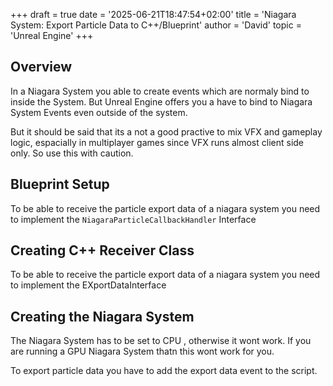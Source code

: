 +++
draft = true
date = '2025-06-21T18:47:54+02:00'
title = 'Niagara System: Export Particle Data to C++/Blueprint'
author = 'David'
topic = 'Unreal Engine'
+++

## Overview

In a Niagara System you able to create events which are normaly bind to inside the System. But Unreal Engine offers you a have to bind to Niagara System Events even outside of the system.

But it should be said that its a not a good practive to mix VFX and gameplay logic, espacially in multiplayer games since VFX runs almost client side only. So use this with caution.

## Blueprint Setup

To be able to receive the particle export data of a niagara system you need to implement the `NiagaraParticleCallbackHandler` Interface

## Creating C++ Receiver Class

To be able to receive the particle export data of a niagara system you need to implement the EXportDataInterface

## Creating the Niagara System

The Niagara System has to be set to CPU , otherwise it wont work. If you are running a GPU Niagara System thatn this wont work for you. 

To export particle data you have to add the export data event to the script.